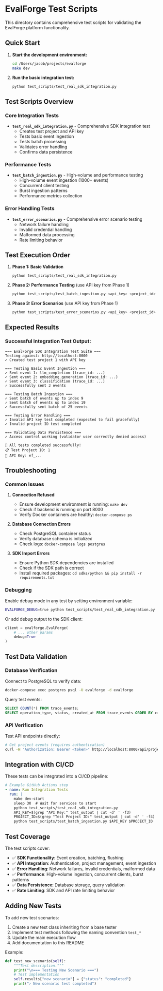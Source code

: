 # EvalForge Test Scripts

This directory contains comprehensive test scripts for validating the EvalForge platform functionality.

## Quick Start

1. **Start the development environment:**
   ```bash
   cd /Users/jacob/projects/evalforge
   make dev
   ```

2. **Run the basic integration test:**
   ```bash
   python test_scripts/test_real_sdk_integration.py
   ```

## Test Scripts Overview

### Core Integration Tests

- **`test_real_sdk_integration.py`** - Comprehensive SDK integration test
  - Creates test project and API key
  - Tests basic event ingestion
  - Tests batch processing
  - Validates error handling
  - Confirms data persistence

### Performance Tests

- **`test_batch_ingestion.py`** - High-volume and performance testing
  - High-volume event ingestion (1000+ events)
  - Concurrent client testing
  - Burst ingestion patterns
  - Performance metrics collection

### Error Handling Tests

- **`test_error_scenarios.py`** - Comprehensive error scenario testing
  - Network failure handling
  - Invalid credential handling
  - Malformed data processing
  - Rate limiting behavior

## Test Execution Order

1. **Phase 1: Basic Validation**
   ```bash
   python test_scripts/test_real_sdk_integration.py
   ```

2. **Phase 2: Performance Testing** (use API key from Phase 1)
   ```bash
   python test_scripts/test_batch_ingestion.py <api_key> <project_id>
   ```

3. **Phase 3: Error Scenarios** (use API key from Phase 1)
   ```bash
   python test_scripts/test_error_scenarios.py <api_key> <project_id>
   ```

## Expected Results

### Successful Integration Test Output:
```
=== EvalForge SDK Integration Test Suite ===
Testing against: http://localhost:8000
✓ Created test project 1 with API key

=== Testing Basic Event Ingestion ===
✓ Sent event 1: llm_completion (trace_id: ...)
✓ Sent event 2: embedding_generation (trace_id: ...)
✓ Sent event 3: classification (trace_id: ...)
✓ Successfully sent 3 events

=== Testing Batch Ingestion ===
✓ Sent batch of events up to index 9
✓ Sent batch of events up to index 19
✓ Successfully sent batch of 25 events

=== Testing Error Handling ===
✓ Invalid API key test completed (expected to fail gracefully)
✓ Invalid project ID test completed

=== Validating Data Persistence ===
✓ Access control working (validator user correctly denied access)

🎉 All tests completed successfully!
📋 Test Project ID: 1
🔑 API Key: ef_...
```

## Troubleshooting

### Common Issues

1. **Connection Refused**
   - Ensure development environment is running: `make dev`
   - Check if backend is running on port 8000
   - Verify Docker containers are healthy: `docker-compose ps`

2. **Database Connection Errors**
   - Check PostgreSQL container status
   - Verify database schema is initialized
   - Check logs: `docker-compose logs postgres`

3. **SDK Import Errors**
   - Ensure Python SDK dependencies are installed
   - Check if the SDK path is correct
   - Install required packages: `cd sdks/python && pip install -r requirements.txt`

### Debugging

Enable debug mode in any test by setting environment variable:
```bash
EVALFORGE_DEBUG=true python test_scripts/test_real_sdk_integration.py
```

Or add debug output to the SDK client:
```python
client = evalforge.EvalForge(
    # ... other params
    debug=True
)
```

## Test Data Validation

### Database Verification

Connect to PostgreSQL to verify data:
```bash
docker-compose exec postgres psql -U evalforge -d evalforge
```

Query test events:
```sql
SELECT COUNT(*) FROM trace_events;
SELECT operation_type, status, created_at FROM trace_events ORDER BY created_at DESC LIMIT 10;
```

### API Verification

Test API endpoints directly:
```bash
# Get project events (requires authentication)
curl -H "Authorization: Bearer <token>" http://localhost:8000/api/projects/<project_id>/events
```

## Integration with CI/CD

These tests can be integrated into a CI/CD pipeline:

```yaml
# Example GitHub Actions step
- name: Run Integration Tests
  run: |
    make dev-start
    sleep 30  # Wait for services to start
    python test_scripts/test_real_sdk_integration.py
    API_KEY=$(grep "API Key:" test_output | cut -d' ' -f3)
    PROJECT_ID=$(grep "Test Project ID:" test_output | cut -d' ' -f4)
    python test_scripts/test_batch_ingestion.py $API_KEY $PROJECT_ID
```

## Test Coverage

The test scripts cover:

- ✅ **SDK Functionality**: Event creation, batching, flushing
- ✅ **API Integration**: Authentication, project management, event ingestion
- ✅ **Error Handling**: Network failures, invalid credentials, malformed data
- ✅ **Performance**: High-volume ingestion, concurrent clients, burst patterns
- ✅ **Data Persistence**: Database storage, query validation
- ✅ **Rate Limiting**: SDK and API rate limiting behavior

## Adding New Tests

To add new test scenarios:

1. Create a new test class inheriting from a base tester
2. Implement test methods following the naming convention `test_*`
3. Update the main execution flow
4. Add documentation to this README

Example:
```python
def test_new_scenario(self):
    """Test description."""
    print("\n=== Testing New Scenario ===")
    # Test implementation
    self.results["new_scenario"] = {"status": "completed"}
    print("✓ New scenario test completed")
```